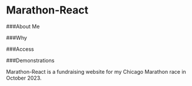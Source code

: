 # Marathon-React 

###About Me 

###Why 
 
###Access 

###Demonstrations 

Marathon-React is a fundraising website for my Chicago Marathon race in October 2023. 

